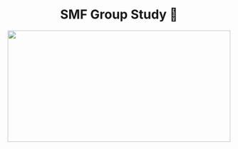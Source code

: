 
<div align="center">
   <h1>SMF Group Study 👋</h1>
</div>
<p align="center"><img src="https://user-images.githubusercontent.com/50544455/210251859-1b7a3bdf-0efe-4d37-b3e3-2368023da490.PNG"  width="500" height="250"></p>


